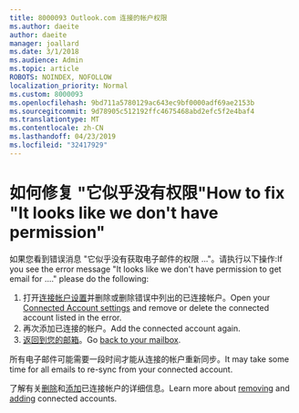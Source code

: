 ```yaml
---
title: 8000093 Outlook.com 连接的帐户权限
ms.author: daeite
author: daeite
manager: joallard
ms.date: 3/1/2018
ms.audience: Admin
ms.topic: article
ROBOTS: NOINDEX, NOFOLLOW
localization_priority: Normal
ms.custom: 8000093
ms.openlocfilehash: 9bd711a5780129ac643ec9bf0000adf69ae2153b
ms.sourcegitcommit: 9d78905c512192ffc4675468abd2efc5f2e4baf4
ms.translationtype: MT
ms.contentlocale: zh-CN
ms.lasthandoff: 04/23/2019
ms.locfileid: "32417929"
---
```

# <a name="how-to-fix-it-looks-like-we-dont-have-permission"></a><span data-ttu-id="6f18b-102">如何修复 "它似乎没有权限"</span><span class="sxs-lookup"><span data-stu-id="6f18b-102">How to fix "It looks like we don't have permission"</span></span>

<span data-ttu-id="6f18b-103">如果您看到错误消息 "它似乎没有获取电子邮件的权限 ..."。请执行以下操作:</span><span class="sxs-lookup"><span data-stu-id="6f18b-103">If you see the error message "It looks like we don't have permission to get email for ...." please do the following:</span></span>

1. <span data-ttu-id="6f18b-104">打开[连接帐户设置](https://outlook.live.com/mail/options/mail/accounts)并删除或删除错误中列出的已连接帐户。</span><span class="sxs-lookup"><span data-stu-id="6f18b-104">Open your [Connected Account settings](https://outlook.live.com/mail/options/mail/accounts) and remove or delete the connected account listed in the error.</span></span> 
2. <span data-ttu-id="6f18b-105">再次添加已连接的帐户。</span><span class="sxs-lookup"><span data-stu-id="6f18b-105">Add the connected account again.</span></span>
3. <span data-ttu-id="6f18b-106">[返回到您的邮箱](https://outlook.live.com/mail/inbox)。</span><span class="sxs-lookup"><span data-stu-id="6f18b-106">Go [back to your mailbox](https://outlook.live.com/mail/inbox).</span></span>

<span data-ttu-id="6f18b-107">所有电子邮件可能需要一段时间才能从连接的帐户重新同步。</span><span class="sxs-lookup"><span data-stu-id="6f18b-107">It may take some time for all emails to re-sync from your connected account.</span></span>

<span data-ttu-id="6f18b-108">了解有关[删除](https://support.office.com/article/0b9a6b95-ff1b-46c1-bf60-d6b3b82c5ac8)和[添加](https://support.office.com/article/c5224df4-5885-4e79-91ba-523aa743f0ba)已连接帐户的详细信息。</span><span class="sxs-lookup"><span data-stu-id="6f18b-108">Learn more about [removing](https://support.office.com/article/0b9a6b95-ff1b-46c1-bf60-d6b3b82c5ac8) and [adding](https://support.office.com/article/c5224df4-5885-4e79-91ba-523aa743f0ba) connected accounts.</span></span>